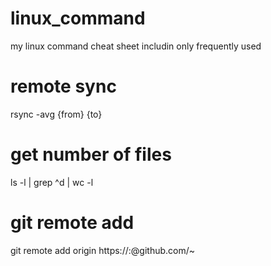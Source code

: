 # linux_command
my linux command cheat sheet includin only frequently used

# remote sync
rsync -avg {from} {to}

# get number of files
ls -l | grep ^d | wc -l

# git remote add
git remote add origin https://<ID>:<TOKEN>@github.com/~
